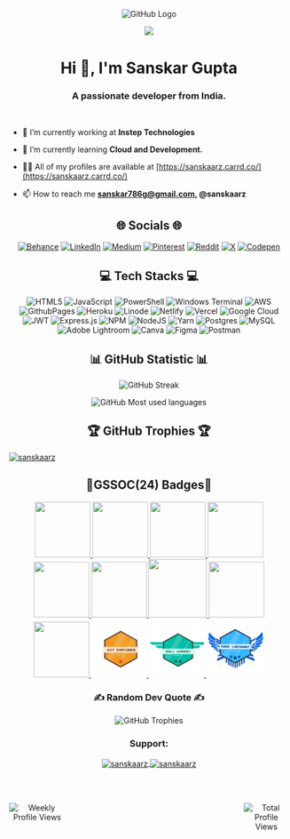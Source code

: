 <div align="center">
    <img src="https://github.githubassets.com/assets/inbox-zero-dark-377cc25a227f.svg" 
         alt="GitHub Logo" 
         width="380"  
         height="380"> 
</div>
<p align="center">
  <img src="https://readme-typing-svg.demolab.com/?lines=Welcome to my Profile!&font=Fira%20Code&center=true&width=380&height=50&duration=3000&pause=5000">
</p>
<h1 align="center">Hi 👋, I'm Sanskar Gupta</h1>
<h3 align="center"><u></u>A passionate developer from India.</u></h3>
</br>
<!--
<p align="center"> <a href="https://github.com/ryo-ma/github-profile-trophy"><img src="https://github-profile-trophy.vercel.app/?username=sanskaarz" alt="sanskaarz" /></a> </p> -->

- 🔭 I’m currently working at **Instep Technologies**

- 🌱 I’m currently learning **Cloud and Development.**

- 👨‍💻 All of my profiles are available at [https://sanskaarz.carrd.co/](https://sanskaarz.carrd.co/)

- 📫 How to reach me **sanskar786g@gmail.com, @sanskaarz**


<h2 align="center">🌐 Socials 🌐</h2>
<div align="center">
    
  [![Behance](https://img.shields.io/badge/Behance-1769ff?logo=behance&logoColor=white)](https://behance.net/sanskaarz)
  [![LinkedIn](https://img.shields.io/badge/LinkedIn-%230077B5.svg?logo=linkedin&logoColor=white)](https://linkedin.com/in/sanskaarz)
  [![Medium](https://img.shields.io/badge/Medium-12100E?logo=medium&logoColor=white)](https://medium.com/@sanskaarz)
  [![Pinterest](https://img.shields.io/badge/Pinterest-%23E60023.svg?logo=Pinterest&logoColor=white)](https://pinterest.com/sanskaarz)
  [![Reddit](https://img.shields.io/badge/Reddit-%23FF4500.svg?logo=Reddit&logoColor=white)](https://reddit.com/user/sanskaarz)
  [![X](https://img.shields.io/badge/X-black.svg?logo=X&logoColor=white)](https://x.com/sanskaarz)
  [![Codepen](https://img.shields.io/badge/Codepen-000000?style=for-the-badge&logo=codepen&logoColor=white)](https://codepen.io/sanskaarz)
</div>

<h2 align="center">💻 Tech Stacks 💻</h2>
<div align="center">
    
  ![HTML5](https://img.shields.io/badge/html5-%23E34F26.svg?style=flat&logo=html5&logoColor=white)
  ![JavaScript](https://img.shields.io/badge/javascript-%23323330.svg?style=flat&logo=javascript&logoColor=%23F7DF1E)
  ![PowerShell](https://img.shields.io/badge/PowerShell-%235391FE.svg?style=flat&logo=powershell&logoColor=white)
  ![Windows Terminal](https://img.shields.io/badge/Windows%20Terminal-%234D4D4D.svg?style=flat&logo=windows-terminal&logoColor=white)
  ![AWS](https://img.shields.io/badge/AWS-%23FF9900.svg?style=flat&logo=amazon-aws&logoColor=white)
  ![GithubPages](https://img.shields.io/badge/github%20pages-121013?style=flat&logo=github&logoColor=white)
  ![Heroku](https://img.shields.io/badge/heroku-%23430098.svg?style=flat&logo=heroku&logoColor=white)
  ![Linode](https://img.shields.io/badge/linode-00A95C?style=flat&logo=linode&logoColor=white)
  ![Netlify](https://img.shields.io/badge/netlify-%23000000.svg?style=flat&logo=netlify&logoColor=#00C7B7)
  ![Vercel](https://img.shields.io/badge/vercel-%23000000.svg?style=flat&logo=vercel&logoColor=white)
  ![Google Cloud](https://img.shields.io/badge/GoogleCloud-%234285F4.svg?style=flat&logo=google-cloud&logoColor=white)
  ![JWT](https://img.shields.io/badge/JWT-black?style=flat&logo=JSON%20web%20tokens)
  ![Express.js](https://img.shields.io/badge/express.js-%23404d59.svg?style=flat&logo=express&logoColor=%2361DAFB)
  ![NPM](https://img.shields.io/badge/NPM-%23CB3837.svg?style=flat&logo=npm&logoColor=white)
  ![NodeJS](https://img.shields.io/badge/node.js-6DA55F?style=flat&logo=node.js&logoColor=white)
  ![Yarn](https://img.shields.io/badge/yarn-%232C8EBB.svg?style=flat&logo=yarn&logoColor=white)
  ![Postgres](https://img.shields.io/badge/postgres-%23316192.svg?style=flat&logo=postgresql&logoColor=white)
  ![MySQL](https://img.shields.io/badge/mysql-%2300000f.svg?style=flat&logo=mysql&logoColor=white)
  ![Adobe Lightroom](https://img.shields.io/badge/Adobe%20Lightroom-31A8FF.svg?style=flat&logo=Adobe%20Lightroom&logoColor=white)
  ![Canva](https://img.shields.io/badge/Canva-%2300C4CC.svg?style=flat&logo=Canva&logoColor=white)
  ![Figma](https://img.shields.io/badge/figma-%23F24E1E.svg?style=flat&logo=figma&logoColor=white)
  ![Postman](https://img.shields.io/badge/Postman-FF6C37?style=flat&logo=postman&logoColor=white)
</div>

<h2 align="center">📊 GitHub Statistic 📊</h2>
<p align="center">
    <img src="https://github-readme-streak-stats.herokuapp.com?user=sanskaarz&theme=dark&border_radius=6&date_format=M%20j%5B%2C%20Y%5D&fire=FCE100&border=FB8C00" alt="GitHub Streak">


</p>
<!-- <img src="https://github-readme-stats.vercel.app/api?username=sanskaarz&theme=dark&hide_border=false&include_all_commits=false&count_private=false" alt="GitHub Trophies">
  <br/><br/> -->
<p align="center">
<!--img src="https://github-readme-streak-stats.herokuapp.com/?user=himanshu007-creator&theme=black-ice&hide_border=true&stroke=0000&background=060A0CD0" alt="GitHub  sky blue Streak"  /-->
 <img src="https://github-readme-stats.vercel.app/api/top-langs/?username=sanskaarz&theme=white&hide_border=false&include_all_commits=true&count_private=false&layout=compact" alt="GitHub Most used languages">
</p>

<h2 align="center">🏆 GitHub Trophies 🏆</h2>

<div style='display: flex; align-items:center; gap: 10px;'  align='center'>
   <a href="https://github.com/ryo-ma/github-profile-trophy">
      <img src="https://github-profile-trophy.vercel.app/?username=sanskaarz&margin-w=15&margin-h=15" alt="sanskaarz" />
   </a>
</div>


<h2 align="center"><b>💛GSSOC(24) Badges💛</b></h2>
<div style='display:flex; align-items:center; gap: 10px;' align='center'>
  <a href="https://api.badgr.io/public/assertions/x7fZ3pODQjSlmubYYUS0LQ?identity__email=sanskar786g%40gmail.com">
    <img src="https://raw.githubusercontent.com/GSSoC24/Postman-Challenge/main/docs/assets/Postman%20White.png" width="100px" height="100px" />
<!--   </a> -->
<!--   <a href="https://gssoc.girlscript.tech/leaderboard"> -->
    <img src="https://raw.githubusercontent.com/GSSoC24/Postman-Challenge/main/docs/assets/1.png" width="100px" height="100px" />
    <img src="https://raw.githubusercontent.com/GSSoC24/Postman-Challenge/main/docs/assets/2.png" width="100px" height="100px" />
    <img src="https://raw.githubusercontent.com/GSSoC24/Postman-Challenge/main/docs/assets/3.png" width="100px" height="100px" />
    <img src="https://raw.githubusercontent.com/GSSoC24/Postman-Challenge/main/docs/assets/4.png" width="100px" height="100px" />
    <img src="https://raw.githubusercontent.com/GSSoC24/Postman-Challenge/main/docs/assets/5.png" width="100px" height="100px" />
    <img src="https://raw.githubusercontent.com/GSSoC24/Postman-Challenge/main/docs/assets/6.png" width="105px" height="105px" />
    <img src="https://raw.githubusercontent.com/GSSoC24/Postman-Challenge/main/docs/assets/7.png" width="100px" height="100px" />
    <img src="https://raw.githubusercontent.com/GSSoC24/Postman-Challenge/main/docs/assets/8.png" width="100px" height="100px" />
    <img src="https://raw.githubusercontent.com/GSSoC24/Contributor/refs/heads/main/assets/Git%20Explorer.png" width="100px" height="100px" />
    <img src="https://raw.githubusercontent.com/GSSoC24/Contributor/refs/heads/main/assets/Pull%20Expert.png" width="100px" height="100px" />
    <img src="https://raw.githubusercontent.com/GSSoC24/Contributor/refs/heads/main/assets/Code%20Luminary.png" width="105px" height="105px" />
  </a>
</div>


<h3 align="center">✍️ Random Dev Quote ✍️</h3>
<p align="center">
  <img src="https://quotes-github-readme.vercel.app/api?type=horizontal&theme=radical" alt="GitHub Trophies">
</p>
<!--
### 🔝 Top Contributed Repo
![](https://github-contributor-stats.vercel.app/api?username=sanskaarz&limit=5&theme=dark&combine_all_yearly_contributions=true)
-->

<!--
<h3 align="center">😂 Random Dev Meme</h3>
<p align="center">
<img src='https://randommeme-five.vercel.app/' style="height: 400px;"/>
</p>
-->


<h3 align="center">Support:</h3>
<p align = "center"><a href="https://www.buymeacoffee.com/sanskaarz"> <img align="center" src="https://cdn.buymeacoffee.com/buttons/v2/default-yellow.png" height="50" width="210" alt="sanskaarz" /></a><a href="https://ko-fi.com/sanskaarz"> <img align="center" src="https://cdn.ko-fi.com/cdn/kofi3.png?v=3" height="50" width="210" alt="sanskaarz" /></a></p><br><br>

<p align="center">
  <img src="https://visitcount.itsvg.in/api?id=sanskaarz&label=Weekly%20Profile%20Views&icon=0&color=3" alt="Weekly Profile Views" align="left" style="width: 20%;">
  <img src="https://komarev.com/ghpvc/?username=sanskaarz&label=Total%20Profile%20views&color=0e75b6&style=flat" alt="Total Profile Views" align="right" style="width: 16%;">
</p>



<!-- Proudly created with GPRM ( https://gprm.itsvg.in ) -->
